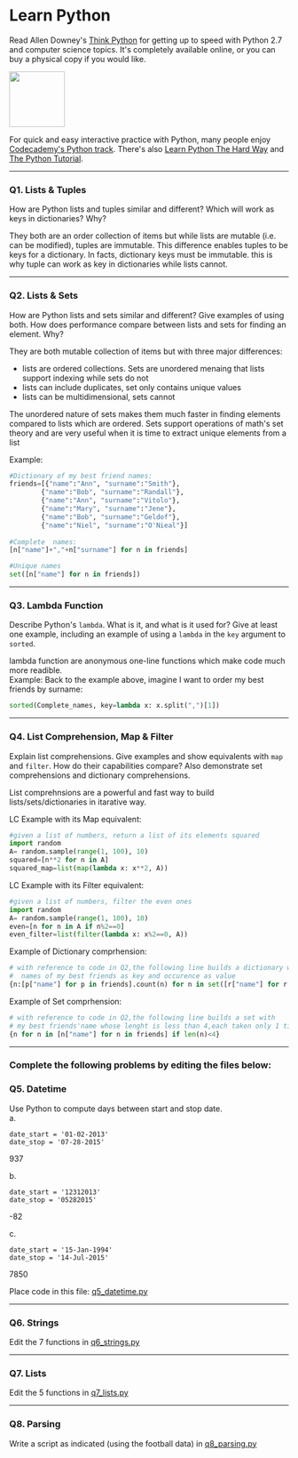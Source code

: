 # Learn Python

Read Allen Downey's [Think Python](http://www.greenteapress.com/thinkpython/) for getting up to speed with Python 2.7 and computer science topics. It's completely available online, or you can buy a physical copy if you would like.

<a href="http://www.greenteapress.com/thinkpython/"><img src="img/think_python.png" style="width: 100px;" target="_blank"></a>

For quick and easy interactive practice with Python, many people enjoy [Codecademy's Python track](http://www.codecademy.com/en/tracks/python). There's also [Learn Python The Hard Way](http://learnpythonthehardway.org/book/) and [The Python Tutorial](https://docs.python.org/2/tutorial/).

---

### Q1. Lists &amp; Tuples

How are Python lists and tuples similar and different? Which will work as keys in dictionaries? Why?

They both are an order collection of items but while lists are mutable (i.e. can be modified), tuples are immutable.
This difference enables tuples to be keys for a dictionary.
In facts, dictionary keys must be immutable. 
this is why tuple can work as key in dictionaries while lists cannot.

---

### Q2. Lists &amp; Sets

How are Python lists and sets similar and different? Give examples of using both. How does performance compare between lists and sets for finding an element. Why?

They are both mutable collection of items but with three major differences:
- lists are ordered collections. Sets are unordered menaing that lists support indexing while sets do not
- lists can include duplicates, set only contains unique values
- lists can be multidimensional, sets cannot


The unordered nature of sets makes them much faster in finding elements compared to lists which are ordered.
Sets support operations of math's set theory and are very useful when it is time to extract unique elements from a list


Example:
```python
#Dictionary of my best friend names:
friends=[{"name":"Ann", "surname":"Smith"},
        {"name":"Bob", "surname":"Randall"},
        {"name":"Ann", "surname":"Vitolo"},
        {"name":"Mary", "surname":"Jene"},
        {"name":"Bob", "surname":"Geldof"},
        {"name":"Niel", "surname":"O'Nieal"}]
        
#Complete  names:
[n["name"]+","+n["surname"] for n in friends]

#Unique names
set([n["name"] for n in friends])
```



---

### Q3. Lambda Function

Describe Python's `lambda`. What is it, and what is it used for? Give at least one example, including an example of using a `lambda` in the `key` argument to `sorted`.

lambda function are anonymous one-line functions which make code much more readible.  
Example:
Back to the example above, imagine I want to order my best friends by surname:

```python
sorted(Complete_names, key=lambda x: x.split(",")[1])

```
---

### Q4. List Comprehension, Map &amp; Filter

Explain list comprehensions. Give examples and show equivalents with `map` and `filter`. How do their capabilities compare? Also demonstrate set comprehensions and dictionary comprehensions.

List comprehnsions are a powerful and fast way to build lists/sets/dictionaries in itarative way. 


LC Example with its Map equivalent:
```python
#given a list of numbers, return a list of its elements squared
import random
A= random.sample(range(1, 100), 10)
squared=[n**2 for n in A]
squared_map=list(map(lambda x: x**2, A))
```

LC Example with its Filter equivalent:
```python
#given a list of numbers, filter the even ones
import random
A= random.sample(range(1, 100), 10)
even=[n for n in A if n%2==0]
even_filter=list(filter(lambda x: x%2==0, A))
```


Example of Dictionary comprhension:
```python
# with reference to code in Q2,the following line builds a dictionary with
#  names of my best friends as key and occurence as value
{n:[p["name"] for p in friends].count(n) for n in set([r["name"] for r in friends])}
```

Example of Set comprhension:
```python
# with reference to code in Q2,the following line builds a set with
# my best friends'name whose lenght is less than 4,each taken only 1 time 
{n for n in [n["name"] for n in friends] if len(n)<4}
```

---

### Complete the following problems by editing the files below:

### Q5. Datetime
Use Python to compute days between start and stop date.   
a.  

```
date_start = '01-02-2013'    
date_stop = '07-28-2015'

```
937

b.  
```
date_start = '12312013'  
date_stop = '05282015'  
```

-82


c.  
```
date_start = '15-Jan-1994'      
date_stop = '14-Jul-2015'  
```

7850

Place code in this file: [q5_datetime.py](python/q5_datetime.py)

---

### Q6. Strings
Edit the 7 functions in [q6_strings.py](python/q6_strings.py)

---

### Q7. Lists
Edit the 5 functions in [q7_lists.py](python/q7_lists.py)

---

### Q8. Parsing
Write a script as indicated (using the football data) in [q8_parsing.py](python/q8_parsing.py)





